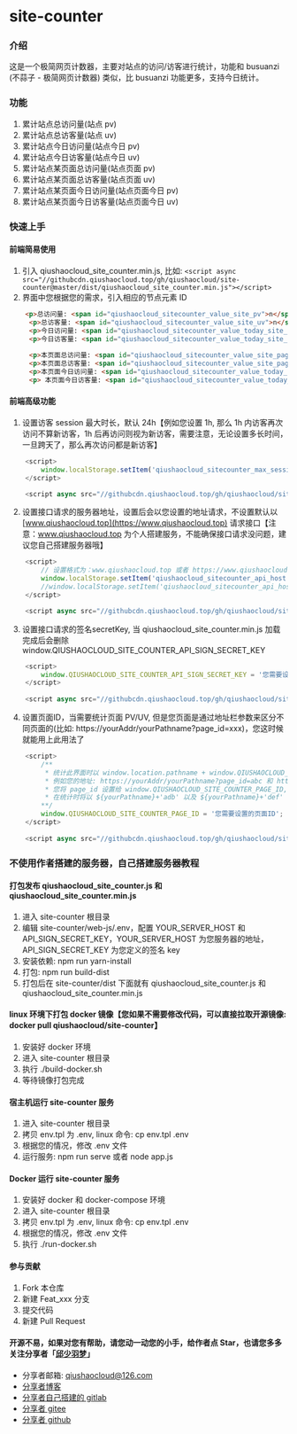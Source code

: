# site-counter


### 介绍

这是一个极简网页计数器，主要对站点的访问/访客进行统计，功能和 busuanzi (不蒜子 - 极简网页计数器) 类似，比 busuanzi 功能更多，支持今日统计。



### 功能

1. 累计站点总访问量(站点 pv)
2. 累计站点总访客量(站点 uv)
3. 累计站点今日访问量(站点今日 pv)
4. 累计站点今日访客量(站点今日 uv)
5. 累计站点某页面总访问量(站点页面 pv)
6. 累计站点某页面总访客量(站点页面 uv)
7. 累计站点某页面今日访问量(站点页面今日 pv)
8. 累计站点某页面今日访客量(站点页面今日 uv)


### 快速上手

#### 前端简易使用

1. 引入 qiushaocloud_site_counter.min.js, 比如: `<script async src="//githubcdn.qiushaocloud.top/gh/qiushaocloud/site-counter@master/dist/qiushaocloud_site_counter.min.js"></script>`
2. 界面中您根据您的需求，引入相应的节点元素 ID
```html
    <p>总访问量: <span id="qiushaocloud_sitecounter_value_site_pv">n</span></p>
     <p>总访客量: <span id="qiushaocloud_sitecounter_value_site_uv">n</span></p>
     <p>今日访问量: <span id="qiushaocloud_sitecounter_value_today_site_pv">n</span></p>
     <p>今日访客量: <span id="qiushaocloud_sitecounter_value_today_site_uv">n</span></p>
   
     <p>本页面总访问量: <span id="qiushaocloud_sitecounter_value_site_page_pv">n</span></p>
     <p>本页面总访客量: <span id="qiushaocloud_sitecounter_value_site_page_uv">n</span></p>
     <p>本页面今日访问量: <span id="qiushaocloud_sitecounter_value_today_site_page_pv">n</span></p>
     <p> 本页面今日访客量: <span id="qiushaocloud_sitecounter_value_today_site_page_uv">n</span></p>
```



#### 前端高级功能

1. 设置访客 session 最大时长，默认 24h【例如您设置 1h, 那么 1h 内访客再次访问不算新访客，1h 后再访问则视为新访客，需要注意，无论设置多长时间，一旦跨天了，那么再次访问都是新访客】
``` javascript
    <script>
        window.localStorage.setItem('qiushaocloud_sitecounter_max_session_duration', 24 * 60 * 60 * 1000);
    </script>

    <script async src="//githubcdn.qiushaocloud.top/gh/qiushaocloud/site-counter@master/dist/qiushaocloud_site_counter.min.js"></script>
```
2. 设置接口请求的服务器地址，设置后会以您设置的地址请求，不设置默认以 [www.qiushaocloud.top](https://www.qiushaocloud.top) 请求接口【注意：www.qiushaocloud.top 为个人搭建服务，不能确保接口请求没问题，建议您自己搭建服务器哦】
``` javascript
    <script>
        // 设置格式为：www.qiushaocloud.top 或者 https://www.qiushaocloud.top:443
        window.localStorage.setItem('qiushaocloud_sitecounter_api_host', 'www.qiushaocloud.top');
        //window.localStorage.setItem('qiushaocloud_sitecounter_api_host', 'https://www.qiushaocloud.top:443');
    </script>

    <script async src="//githubcdn.qiushaocloud.top/gh/qiushaocloud/site-counter@master/dist/qiushaocloud_site_counter.min.js"></script>
```
3. 设置接口请求的签名secretKey, 当 qiushaocloud_site_counter.min.js 加载完成后会删除 window.QIUSHAOCLOUD_SITE_COUNTER_API_SIGN_SECRET_KEY
``` javascript
    <script>
        window.QIUSHAOCLOUD_SITE_COUNTER_API_SIGN_SECRET_KEY = '您需要设置的签名key';
    </script>
    
    <script async src="//githubcdn.qiushaocloud.top/gh/qiushaocloud/site-counter@master/dist/qiushaocloud_site_counter.min.js"></script>
```
4. 设置页面ID，当需要统计页面 PV/UV, 但是您页面是通过地址栏参数来区分不同页面的(比如: https://yourAddr/yourPathname?page_id=xxx)，您这时候就能用上此用法了
``` javascript
    <script>
        /**
         * 统计此界面时以 window.location.pathname + window.QIUSHAOCLOUD_SITE_COUNTER_PAGE_ID 进行统计
         * 例如您的地址: https://yourAddr/yourPathname?page_id=abc 和 https://yourAddr/yourPathname?page_id=def 表示两篇不同的文章
         * 您将 page_id 设置给 window.QIUSHAOCLOUD_SITE_COUNTER_PAGE_ID, 如: window.QIUSHAOCLOUD_SITE_COUNTER_PAGE_ID = `${page_id}`
         * 在统计时将以 ${yourPathname}+'adb' 以及 ${yourPathname}+'def' 分别对您这两篇文章进行统计
        **/
        window.QIUSHAOCLOUD_SITE_COUNTER_PAGE_ID = '您需要设置的页面ID';
    </script>
    
    <script async src="//githubcdn.qiushaocloud.top/gh/qiushaocloud/site-counter@master/dist/qiushaocloud_site_counter.min.js"></script>
```




### 不使用作者搭建的服务器，自己搭建服务器教程
#### 打包发布 qiushaocloud_site_counter.js 和 qiushaocloud_site_counter.min.js

1. 进入 site-counter 根目录
2. 编辑 site-counter/web-js/.env，配置 YOUR_SERVER_HOST 和 API_SIGN_SECRET_KEY，YOUR_SERVER_HOST 为您服务器的地址，API_SIGN_SECRET_KEY 为您定义的签名 key
3. 安装依赖: npm run yarn-install
4. 打包: npm run build-dist
5. 打包后在 site-counter/dist 下面就有 qiushaocloud_site_counter.js 和 qiushaocloud_site_counter.min.js



#### linux 环境下打包 docker 镜像【您如果不需要修改代码，可以直接拉取开源镜像: docker pull qiushaocloud/site-counter】

1. 安装好 docker 环境
2. 进入 site-counter 根目录
3. 执行 ./build-docker.sh
4. 等待镜像打包完成



#### 宿主机运行 site-counter 服务

1. 进入 site-counter 根目录
2. 拷贝 env.tpl 为 .env, linux 命令: cp env.tpl .env
3. 根据您的情况，修改 .env 文件
4. 运行服务: npm run serve 或者 node app.js



#### Docker 运行 site-counter 服务

1. 安装好 docker 和 docker-compose 环境
2. 进入 site-counter 根目录
3. 拷贝 env.tpl 为 .env, linux 命令: cp env.tpl .env
4. 根据您的情况，修改 .env 文件
5. 执行 ./run-docker.sh



#### 参与贡献

1.  Fork 本仓库
2.  新建 Feat_xxx 分支
3.  提交代码
4.  新建 Pull Request



#### 开源不易，如果对您有帮助，请您动一动您的小手，给作者点 Star，也请您多多关注分享者「[邱少羽梦](https://www.qiushaocloud.top)」

* 分享者邮箱: [qiushaocloud@126.com](mailto:qiushaocloud@126.com)
* [分享者博客](https://www.qiushaocloud.top)
* [分享者自己搭建的 gitlab](https://gitlab.qiushaocloud.top/qiushaocloud) 
* [分享者 gitee](https://gitee.com/qiushaocloud/dashboard/projects) 
* [分享者 github](https://github.com/qiushaocloud?tab=repositories) 
